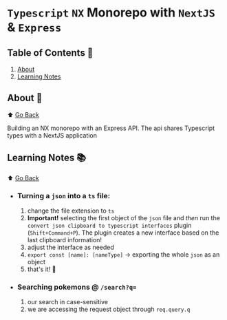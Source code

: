 # `Typescript` `NX` Monorepo with `NextJS` & `Express`

## Table of Contents 🌳

1. [About](#about-)
2. [Learning Notes](#learning-notes-)

## About 🚥

⬆️ [Go Back](#table-of-contents-)

Building an NX monorepo with an Express API.
The api shares Typescript types with a NextJS application

## Learning Notes 📚

⬆️ [Go Back](#table-of-contents-)

- ### Turning a `json` into a `ts` file:
  1. change the file extension to `ts`
  2. **Important!** selecting the first object of the `json` file and _then_ run the `convert json clipboard to typescript interfaces` plugin (`Shift+Command+P`). The plugin creates a new interface based on the last clipboard information!
  3. adjust the interface as needed
  4. `export const [name]: [nameType]` -> exporting the whole `json` as an object
  5. that's it! 👏
- ### Searching **pokemons** @ `/search?q=`
  1. our search in case-sensitive
  2. we are accessing the request object through `req.query.q`
